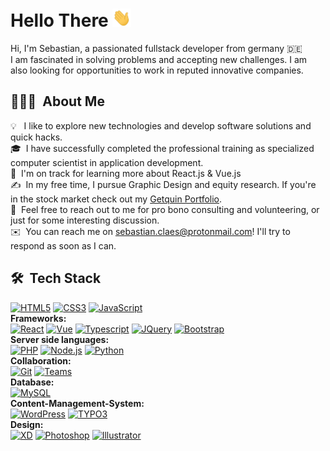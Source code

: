 <h1>Hello There <img src="https://github.com/ABSphreak/ABSphreak/blob/master/gifs/Hi.gif" width="30px"></h1>

Hi, I'm Sebastian, a passionated fullstack developer from germany 🇩🇪\
I am fascinated in solving problems and accepting new challenges. I am also looking for opportunities to work in reputed innovative companies.

## 👨🏻‍💻 &nbsp;About Me

💡 &nbsp; I like to explore new technologies and develop software solutions and quick hacks.\
🎓 &nbsp;I have successfully completed the professional training as specialized computer scientist in application development. \
🌱 &nbsp;I'm on track for learning more about React.js & Vue.js\
✍️ &nbsp;In my free time, I pursue Graphic Design and equity research. If you're in the stock market check out my [Getquin Portfolio](https://app.getquin.com/u/sebastianC).\
💬 &nbsp;Feel free to reach out to me for pro bono consulting and volunteering, or just for some interesting discussion.\
✉️ &nbsp;You can reach me on sebastian.claes@protonmail.com! I'll try to respond as soon as I can.
<!---📄 &nbsp;Please have a look at my [Résumé](https://www.google.com) for more details about me. I'm open to feedback and suggestions!--->

## 🛠 &nbsp;Tech Stack
[![HTML5](https://img.shields.io/badge/-HTML5-E34F26?logo=html5&logoColor=white&style=flat&link=https://github.com/claes-work)](https://github.com/claes-work)
[![CSS3](https://img.shields.io/badge/-CSS3-0088CC?logo=css3&logoColor=white&style=flat&link=https://github.com/claes-work)](https://github.com/claes-work)
[![JavaScript](https://img.shields.io/badge/-JavaScript-black?logo=javascript&style=flat&link=https://github.com/claes-work)](https://github.com/claes-work)\
**Frameworks:**  
[![React](https://img.shields.io/badge/-React.js-0088CC?logo=react&logoColor=white&style=flat&link=https://github.com/claes-work)](https://github.com/claes-work)
[![Vue](https://img.shields.io/badge/-Vue.js-4FC08D?logo=vue.js&logoColor=white&style=flat&link=https://github.com/claes-work)](https://github.com/claes-work)
[![Typescript](https://img.shields.io/badge/-TypeScript-3178C6?style=flat&logo=typescript&logoColor=white&link=https://github.com/claes-work)](https://github.com/claes-work)
[![JQuery](https://img.shields.io/badge/-JQuery-blue?style=flat&logo=jquery&link=https://github.com/claes-work)](https://github.com/claes-work)
[![Bootstrap](https://img.shields.io/badge/-Bootstrap-563D7C?style=flat&logo=bootstrap&logoColor=white&link=https://github.com/claes-work)](https://github.com/claes-work)\
**Server side languages:**  
[![PHP](https://img.shields.io/badge/-PHP-777BB4?style=flat&logo=php&logoColor=white&link=https://github.com/claes-work)](https://github.com/claes-work)
[![Node.js](https://img.shields.io/badge/-Node.js-339933?style=flat&logo=node.js&logoColor=white&link=https://github.com/claes-work)](https://github.com/claes-work)
[![Python](https://img.shields.io/badge/-Python-3776AB?style=flat&logo=python&logoColor=white&link=https://github.com/claes-work)](https://github.com/claes-work)\
**Collaboration:**  
[![Git](https://img.shields.io/badge/-Git-F05032?style=flat&logo=git&logoColor=white&link=https://github.com/claes-work)](https://github.com/claes-work)
[![Teams](https://img.shields.io/badge/-Microsoft%20Teams-6264A7?style=flat&logo=&link=https://github.com/claes-work)](https://github.com/claes-work)\
**Database:**  
[![MySQL](https://img.shields.io/badge/-MySQL-4479A1?style=flat&logo=mysql&logoColor=white&link=https://github.com/claes-work)](https://github.com/claes-work)\
**Content-Management-System:**  
[![WordPress](https://img.shields.io/badge/-WordPress-blue?style=flat&logo=wordpress&logoColor=white&link=https://github.com/claes-work)](https://github.com/claes-work)
[![TYPO3](https://img.shields.io/badge/-TYPO3-FF8700?style=flat&logo=typo3&logoColor=white&link=https://github.com/claes-work)](https://github.com/claes-work)\
**Design:**  
[![XD](https://img.shields.io/badge/-Adobe%20XD-FF61F6?style=flat&logo=adobe-xd&logoColor=white&link=https://github.com/claes-work)](https://github.com/claes-work)
[![Photoshop](https://img.shields.io/badge/-Adobe%20Photoshop-31A8FF?style=flat&logo=adobe-photoshop&logoColor=white&link=https://github.com/claes-work)](https://github.com/claes-work)
[![Illustrator](https://img.shields.io/badge/-Adobe%20Illustrator-FF9A00?style=flat&logo=adobe-illustrator&logoColor=white&link=https://github.com/claes-work)](https://github.com/claes-work)
